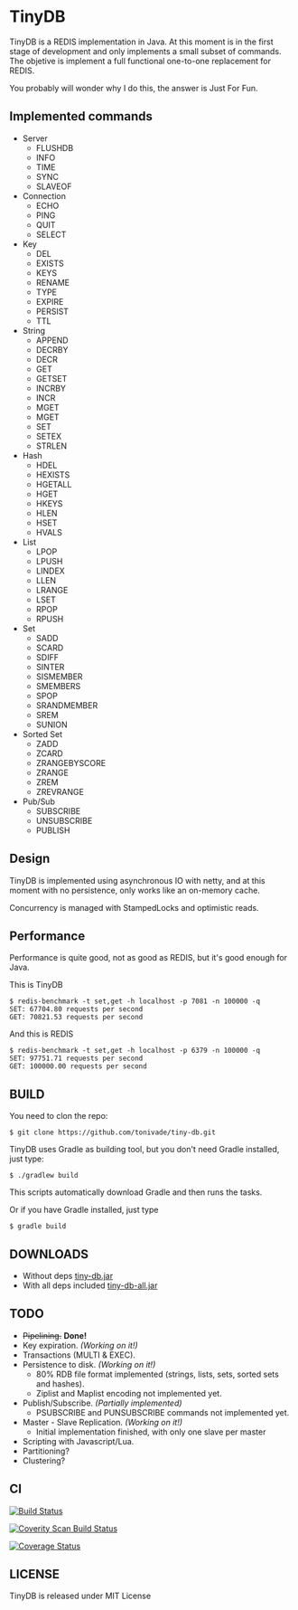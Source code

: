 TinyDB
======

TinyDB is a REDIS implementation in Java. At this moment is in the first stage of development
and only implements a small subset of commands. The objetive is implement a full functional
one-to-one replacement for REDIS.

You probably will wonder why I do this, the answer is Just For Fun.

Implemented commands
--------------------

- Server
    - FLUSHDB
    - INFO
    - TIME
    - SYNC
    - SLAVEOF
- Connection
    - ECHO
    - PING
    - QUIT
    - SELECT
- Key
    - DEL
    - EXISTS
    - KEYS
    - RENAME
    - TYPE
    - EXPIRE
    - PERSIST
    - TTL
- String
    - APPEND
    - DECRBY
    - DECR
    - GET
    - GETSET
    - INCRBY
    - INCR
    - MGET
    - MGET
    - SET
    - SETEX
    - STRLEN
- Hash
    - HDEL
    - HEXISTS
    - HGETALL
    - HGET
    - HKEYS
    - HLEN
    - HSET
    - HVALS
- List
    - LPOP
    - LPUSH
    - LINDEX
    - LLEN
    - LRANGE
    - LSET
    - RPOP
    - RPUSH
- Set
    - SADD
    - SCARD
    - SDIFF
    - SINTER
    - SISMEMBER
    - SMEMBERS
    - SPOP
    - SRANDMEMBER
    - SREM
    - SUNION
- Sorted Set
    - ZADD
    - ZCARD
    - ZRANGEBYSCORE
    - ZRANGE
    - ZREM
    - ZREVRANGE
- Pub/Sub
    - SUBSCRIBE
    - UNSUBSCRIBE
    - PUBLISH

Design
------

TinyDB is implemented using asynchronous IO with netty, and at this moment 
with no persistence, only works like an on-memory cache.

Concurrency is managed with StampedLocks and optimistic reads.

Performance
-----------

Performance is quite good, not as good as REDIS, but it's good enough for Java.

This is TinyDB

    $ redis-benchmark -t set,get -h localhost -p 7081 -n 100000 -q
    SET: 67704.80 requests per second
    GET: 70821.53 requests per second
    
And this is REDIS

    $ redis-benchmark -t set,get -h localhost -p 6379 -n 100000 -q
    SET: 97751.71 requests per second
    GET: 100000.00 requests per second

BUILD
-----

You need to clon the repo:

    $ git clone https://github.com/tonivade/tiny-db.git

TinyDB uses Gradle as building tool, but you don't need Gradle installed, just type:

    $ ./gradlew build

This scripts automatically download Gradle and then runs the tasks. 

Or if you have Gradle installed, just type

    $ gradle build

DOWNLOADS
---------

- Without deps [tiny-db.jar](https://drone.io/github.com/tonivade/tiny-db/files/build/libs/tiny-db.jar)
- With all deps included [tiny-db-all.jar](https://drone.io/github.com/tonivade/tiny-db/files/build/libs/tiny-db-all.jar)

TODO
----

- ~~Pipelining.~~ **Done!**
- Key expiration. _(Working on it!)_
- Transactions (MULTI & EXEC).
- Persistence to disk. _(Working on it!)_
    - 80% RDB file format implemented (strings, lists, sets, sorted sets and hashes).
    - Ziplist and Maplist encoding not implemented yet.
- Publish/Subscribe. _(Partially implemented)_
    - PSUBSCRIBE and PUNSUBSCRIBE commands not implemented yet.
- Master - Slave Replication. _(Working on it!)_
    - Initial implementation finished, with only one slave per master
- Scripting with Javascript/Lua.
- Partitioning?
- Clustering?

CI
--

[![Build Status](https://drone.io/github.com/tonivade/tiny-db/status.png)](https://drone.io/github.com/tonivade/tiny-db/latest)

[![Coverity Scan Build Status](https://scan.coverity.com/projects/5353/badge.svg)](https://scan.coverity.com/projects/5353)

[![Coverage Status](https://coveralls.io/repos/tonivade/tiny-db/badge.svg?branch=master)](https://coveralls.io/r/tonivade/tiny-db?branch=master)

LICENSE
-------

TinyDB is released under MIT License
